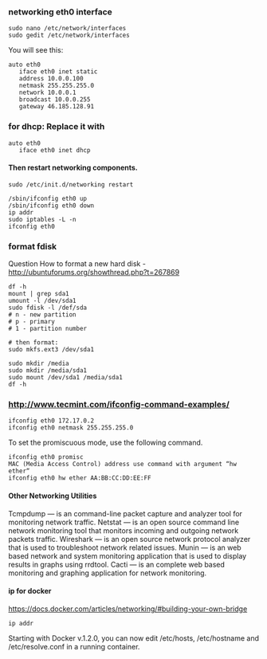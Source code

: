 ### networking eth0 interface  

```
sudo nano /etc/network/interfaces
sudo gedit /etc/network/interfaces
```
You will see this:
```
auto eth0
   iface eth0 inet static
   address 10.0.0.100
   netmask 255.255.255.0
   network 10.0.0.1
   broadcast 10.0.0.255
   gateway 46.185.128.91
```

### for dhcp: Replace it with
```
auto eth0
   iface eth0 inet dhcp
```
#### Then restart networking components.
```
sudo /etc/init.d/networking restart

/sbin/ifconfig eth0 up
/sbin/ifconfig eth0 down
ip addr
sudo iptables -L -n
ifconfig eth0
```

### format fdisk

Question How to format a new hard disk - http://ubuntuforums.org/showthread.php?t=267869
```
df -h
mount | grep sda1
umount -l /dev/sda1
sudo fdisk -l /def/sda
# n - new partition
# p - primary
# 1 - partition number

# then format:
sudo mkfs.ext3 /dev/sda1

sudo mkdir /media
sudo mkdir /media/sda1
sudo mount /dev/sda1 /media/sda1
df -h 
```


### http://www.tecmint.com/ifconfig-command-examples/

```
ifconfig eth0 172.17.0.2
ifconfig eth0 netmask 255.255.255.0
```
To set the promiscuous mode, use the following command.
```
ifconfig eth0 promisc
MAC (Media Access Control) address use command with argument “hw ether“
ifconfig eth0 hw ether AA:BB:CC:DD:EE:FF
```

#### Other Networking Utilities

Tcmpdump — is an command-line packet capture and analyzer tool for monitoring network traffic.
Netstat — is an open source command line network monitoring tool that monitors incoming and outgoing network packets traffic.
Wireshark — is an open source network protocol analyzer that is used to troubleshoot network related issues.
Munin — is an web based network and system monitoring application that is used to display results in graphs using rrdtool.
Cacti — is an complete web based monitoring and graphing application for network monitoring.

#### ip for docker
https://docs.docker.com/articles/networking/#building-your-own-bridge

```
ip addr
```

Starting with Docker v.1.2.0, you can now edit
/etc/hosts, /etc/hostname and /etc/resolve.conf 
in a running container.
